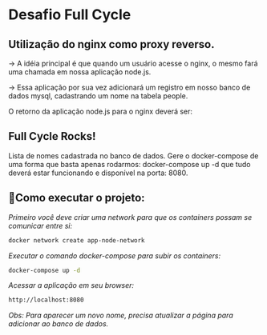 # Desafio Full Cycle

<h2>Utilização do nginx como proxy reverso.</h2>
-> A idéia principal é que quando um usuário acesse o nginx, o mesmo fará uma chamada em nossa aplicação node.js.

-> Essa aplicação por sua vez adicionará um registro em nosso banco de dados mysql, cadastrando um nome na tabela people.

O retorno da aplicação node.js para o nginx deverá ser:

<h2> Full Cycle Rocks!</h2>

Lista de nomes cadastrada no banco de dados.
Gere o docker-compose de uma forma que basta apenas rodarmos: docker-compose up -d que tudo deverá estar funcionando e disponível na porta: 8080.

## 🌱Como executar o projeto:


<i>Primeiro você deve criar uma network para que os containers possam se comunicar entre si:</i>
```sh
docker network create app-node-network
```
<i>Executar o comando docker-compose para subir os containers:</i>
```sh
docker-compose up -d
```

<i>Acessar a aplicação em seu browser:</i>
```sh
http://localhost:8080
```

<i>Obs: Para aparecer um novo nome, precisa atualizar a página para adicionar ao banco de dados.</i>
